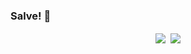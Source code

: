 ### Salve! 🤘

<p align="center">
  <img align="center" style="margin-right: 4px" src="https://github-readme-stats.vercel.app/api?username=rafamancan&count_private=true&theme=nightowl&show_icons=true"> 
  <img align="center" src="https://github-readme-stats.vercel.app/api/top-langs/?username=rafamancan&theme=nightowl&layout=compact&langs_count=8"> 
</p>
